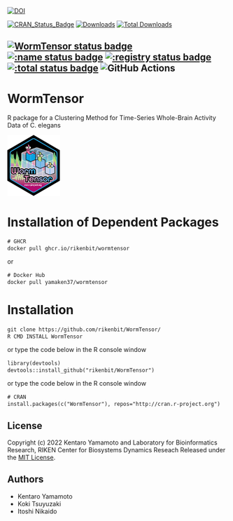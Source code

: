 [![DOI](https://zenodo.org/badge/DOI/10.5281/zenodo.7064124.svg)](https://doi.org/10.5281/zenodo.7064124)

[![CRAN\_Status\_Badge](https://www.r-pkg.org/badges/version/WormTensor)](https://cran.r-project.org/package=WormTensor)
[![Downloads](https://cranlogs.r-pkg.org/badges/WormTensor)](https://CRAN.R-project.org/package=WormTensor)
[![Total Downloads](https://cranlogs.r-pkg.org/badges/grand-total/WormTensor?color=orange)](https://CRAN.R-project.org/package=WormTensor)

[![WormTensor status badge](https://rikenbit.r-universe.dev/badges/WormTensor)](https://rikenbit.r-universe.dev)
[![:name status badge](https://rikenbit.r-universe.dev/badges/:name)](https://rikenbit.r-universe.dev)
[![:registry status badge](https://rikenbit.r-universe.dev/badges/:registry)](https://rikenbit.r-universe.dev)
[![:total status badge](https://rikenbit.r-universe.dev/badges/:total)](https://rikenbit.r-universe.dev)
![GitHub Actions](https://github.com/rikenbit/WormTensor/actions/workflows/build_push_test.yml/badge.svg)
--------------------------------------------------
# WormTensor
R package for a Clustering Method for Time-Series Whole-Brain Activity Data of C. elegans

<img src="WormTensor.png" width="120px" height="139px" />

Installation of Dependent Packages
======
~~~~
# GHCR
docker pull ghcr.io/rikenbit/wormtensor
~~~~
or 
~~~~
# Docker Hub
docker pull yamaken37/wormtensor
~~~~

Installation
======
~~~~
git clone https://github.com/rikenbit/WormTensor/
R CMD INSTALL WormTensor
~~~~
or type the code below in the R console window
~~~~
library(devtools)
devtools::install_github("rikenbit/WormTensor")
~~~~
or type the code below in the R console window
~~~~
# CRAN
install.packages(c("WormTensor"), repos="http://cran.r-project.org")
~~~~

## License
Copyright (c) 2022 Kentaro Yamamoto and Laboratory for Bioinformatics Research, RIKEN Center for Biosystems Dynamics Reseach
Released under the [MIT License](https://choosealicense.com/licenses/mit/).

## Authors
- Kentaro Yamamoto
- Koki Tsuyuzaki
- Itoshi Nikaido
